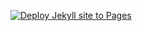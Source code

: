[![Deploy Jekyll site to Pages](https://github.com/DehghanianSina/DehghanianSina.github.io/actions/workflows/github-pages.yml/badge.svg)](https://github.com/DehghanianSina/DehghanianSina.github.io/actions/workflows/github-pages.yml)

